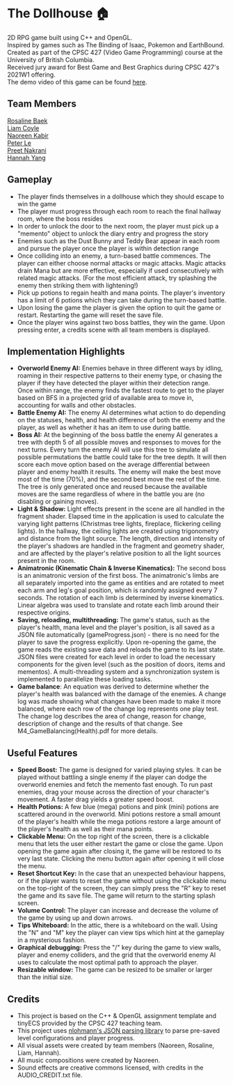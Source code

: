 # The Dollhouse 🏠
2D RPG game built using C++ and OpenGL.  
Inspired by games such as The Binding of Isaac, Pokemon and EarthBound.  
Created as part of the CPSC 427 (Video Game Programming) course at the University of British Columbia.  
Received jury award for Best Game and Best Graphics during CPSC 427's 2021W1 offering.  
The demo video of this game can be found [here](https://www.youtube.com/watch?v=3SKd5kvph7A).  

## Team Members
[Rosaline Baek](https://github.com/syeonb)  
[Liam Coyle](https://github.com/liamliam)  
[Naoreen Kabir](https://github.com/kNaoreen)  
[Peter Le](https://github.com/ptwell)  
[Preet Nakrani](https://github.com/preetnakrani)  
[Hannah Yang](https://github.com/hannahy00)  

## Gameplay
* The player finds themselves in a dollhouse which they should escape to win the game
* The player must progress through each room to reach the final hallway room, where the boss resides
* In order to unlock the door to the next room, the player must pick up a "memento" object to unlock the diary entry and progress the story
* Enemies such as the Dust Bunny and Teddy Bear appear in each room and pursue the player once the player is within detection range
* Once colliding into an enemy, a turn-based battle commences. The player can either choose normal attacks or magic attacks. Magic attacks drain Mana but are more effective, especially if used consecutively with related magic attacks. (For the most efficient attack, try splashing the enemy then striking them with lightening!)
* Pick up potions to regain health and mana points. The player's inventory has a limit of 6 potions which they can take during the turn-based battle. 
* Upon losing the game the player is given the option to quit the game or restart. Restarting the game will reset the save file.
* Once the player wins against two boss battles, they win the game. Upon pressing enter, a credits scene with all team members is displayed.

## Implementation Highlights
* **Overworld Enemy AI:** Enemies behave in three different ways by idling, roaming in their respective patterns to their enemy type, or chasing the player if they have detected the player within their detection range. Once within range, the enemy finds the fastest route to get to the player based on BFS in a projected grid of available area to move in, accounting for walls and other obstacles.
* **Battle Enemy AI:** The enemy AI determines what action to do depending on the statuses, health, and health difference of both the enemy and the player, as well as whether it has an item to use during battle.
* **Boss AI:** At the beginning of the boss battle the enemy AI generates a tree with depth 5 of all possible moves and responses to moves for the next turns. Every turn the enemy AI will use this tree to simulate all possible permutations the battle could take for the tree depth. It will then score each move option based on the average differential between player and enemy health it results. The enemy will make the best move most of the time (70%), and the second best move the rest of the time. The tree is only generated once and reused because the available moves are the same regardless of where in the battle you are (no disabling or gaining moves). 
* **Light & Shadow:** Light effects present in the scene are all handled in the fragment shader. Elapsed time in the application is used to calculate the varying light patterns (Christmas tree lights, fireplace, flickering ceiling lights). In the hallway, the ceiling lights are created using trigonometry and distance from the light source. The length, direction and intensity of the player's shadows are handled in the fragment and geometry shader, and are affected by the player's relative position to all the light sources present in the room. 
* **Animatronic (Kinematic Chain & Inverse Kinematics):** The second boss is an animatronic version of the first boss. The animatronic's limbs are all separately imported into the game as entities and are rotated to meet each arm and leg's goal position, which is randomly assigned every 7 seconds. The rotation of each limb is determined by inverse kinematics. Linear algebra was used to translate and rotate each limb around their respective origins. 
* **Saving, reloading, multithreading:** The game's status, such as the player's health, mana level and the player's position, is all saved as a JSON file automatically (gameProgress.json) - there is no need for the player to save the progress explicitly. Upon re-opening the game, the game reads the existing save data and reloads the game to its last state. JSON files were created for each level in order to load the necessary components for the given level (such as the position of doors, items and mementos). A multi-threading system and a synchronization system is implemented to parallelize these loading tasks. 
* **Game balance**: An equation was derived to determine whether the player's health was balanced with the damage of the enemies. A change log was made showing what changes have been made to make it more balanced, where each row of the change log represents one play test. The change log describes the area of change, reason for change, description of change and the results of that change. See M4_GameBalancing(Health).pdf for more details.  

## Useful Features
* **Speed Boost:** The game is designed for varied playing styles. It can be played without battling a single enemy if the player can dodge the overworld enemies and fetch the memento fast enough. To run past enemies, drag your mouse across the direction of your character's movement. A faster drag yields a greater speed boost. 
* **Health Potions:** A few blue (mega) potions and pink (mini) potions are scattered around in the overworld. Mini potions restore a small amount of the player's health while the mega potions restore a large amount of the player's health as well as their mana points. 
* **Clickable Menu:** On the top right of the screen, there is a clickable menu that lets the user either restart the game or close the game. Upon opening the game again after closing it, the game will be restored to its very last state. Clicking the menu button again after opening it will close the menu. 
* **Reset Shortcut Key:** In the case that an unexpected behaviour happens, or if the player wants to reset the game without using the clickable menu on the top-right of the screen, they can simply press the "R" key to reset the game and its save file. The game will return to the starting splash screen. 
* **Volume Control:** The player can increase and decrease the volume of the game by using up and down arrows. 
* **Tips Whiteboard:** In the attic, there is a whiteboard on the wall. Using the "N" and "M" key the player can view tips which hint at the gameplay in a mysterious fashion.  
* **Graphical debugging:** Press the "/" key during the game to view walls, player and enemy colliders, and the grid that the overworld enemy AI uses to calculate the most optimal path to approach the player.
* **Resizable window:** The game can be resized to be smaller or larger than the initial size. 

## Credits
* This project is based on the C++ & OpenGL assignment template and tinyECS provided by the CPSC 427 teaching team. 
* This project uses [nlohmann's JSON parsing library](https://github.com/nlohmann/json) to parse pre-saved level configurations and player progress.
* All visual assets were created by team members (Naoreen, Rosaline, Liam, Hannah).
* All music compositions were created by Naoreen. 
* Sound effects are creative commons licensed, with credits in the AUDIO_CREDIT.txt file.
